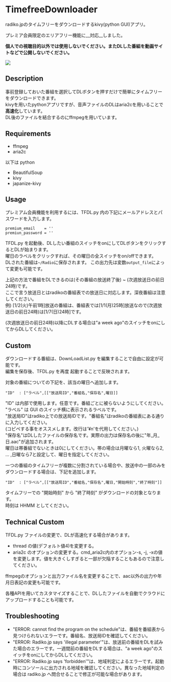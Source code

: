 # TimefreeDownloader
radiko.jpのタイムフリーをダウンロードするkivy(python GUI)アプリ。

プレミア会員限定のエリアフリー機能に__対応__しました。

**個人での視聴目的以外では使用しないでください。またDLした番組を動画サイトなどで公開しないでください。**

![](https://github.com/mj127/TimefreeDownloader/blob/master/image.png)

## Description
事前登録しておいた番組を選択してDLボタンを押すだけで簡単にタイムフリーをダウンロードできます。  
kivyを用いたpythonアプリですが、音声ファイルのDLはaria2cを用いることで**高速化**しています。  
DL後のファイルを結合するのにffmpegを用いています。  

## Requirements
- ffmpeg
- aria2c

以下は python
- BeautifulSoup
- kivy
- japanize-kivy

## Usage

プレミアム会員機能を利用するには、TFDL.py 内の下記にメールアドレスとパスワードを入力します。

```
premium_email    = ''
premiun_password = ''
```

 TFDL.py を起動後、DLしたい番組のスイッチをonにしてDLボタンをクリックするとDLが始まります。  
曜日のラベルをクリックすれば、その曜日の全スイッチをon/offできます。  
DLされた番組は```~/Radio```に保存されます。 この出力先は変数```output_file```によって変更も可能です。

上記の方法で番組をDLできるのは(その番組の放送終了後) ~ (次週放送日の前日24時)です。  
ここで言う放送日とはradikoの番組表での放送日に対応します。深夜番組は注意してください。  
例) [1/2(火)午前1時]放送の番組は、番組表では[1/1(月)25時]放送なので(次週放送日の前日24時)は[1/7(日)24時]です。  

(次週放送日の前日24時)以降にDLする場合は"a week ago"のスイッチをonにしてからDLしてください。  

## Custom
ダウンロードする番組は、DownLoadList.py を編集することで自由に設定が可能です。  
編集を保存後、TFDL.py を再度 起動することで反映されます。

対象の番組についての下記を、該当の曜日へ追加します。

```
"ID"  : ["ラベル",[["放送局ID","番組名,"保存名",曜日]]
```

"ID" は内部で使用します。任意です。番組ごとに被らないようにしてください。  
"ラベル" は GUI のスイッチ横に表示されるラベルです。  
"放送局ID"はradiko上での放送局IDです。"番組名"はradikoの番組表にある通りに入力してください。  
(コピペする事をオススメします。改行は'¥n'を代用してください。)  
"保存名"はDLしたファイルの保存名です。実際の出力は保存名の後に"年_月_日.aac"が追加されます。    
曜日は帯番組でないときは0にしてください。帯の場合は月曜なら1, 火曜なら2, ... ,日曜なら7と設定して、曜日を指定してください。

一つの番組のタイムフリーが複数に分割されている場合や、放送中の一部のみをダウンロードする場合は、下記を追加します。

```
"ID"  : ["ラベル",[["放送局ID","番組名,"保存名",曜日,"開始時刻","終了時刻"]]
```

タイムフリーでの "開始時刻" から "終了時刻" がダウンロードの対象となります。  
時刻は HHMM としてください。


## Technical Custom
TFDL.py ファイルの変更で、DLが高速化する場合があります。  
- thread の値(デフォルト値4)を変更する。
- aria2c のオプションの変更する。cmd_aria2c内のオプション-s, -j, -xの値を変更します。値を大きくしすぎると一部が欠陥することもあるので注意してください。

ffmpegのオプションと出力ファイル名を変更することで、aac以外の出力や年月日表記の変更も可能です。

各種APIを用いてカスタマイズすることで、DLしたファイルを自動でクラウドにアップロードすることも可能です。


## Troubleshooting
- "ERROR: cannot find the program on the schedule"は、番組を番組表から見つけられないエラーです。番組名、放送局IDを確認してください。
- "ERROR: Radiko.jp says 'illegal parameter'"は、放送前の番組をDLを試みた場合のエラーです。一週間前の番組をDLする場合は、"a week ago"のスイッチをonにしてからDLしてください。
- "ERROR: Radiko.jp says 'forbidden'"は、地域判定によるエラーです。起動時にコンソールに出力される地域を確認してください。異なった地域判定の場合は radiko.jp へ問合せることで修正が可能な場合があります。
